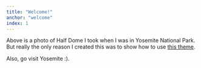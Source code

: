 ```yaml
---
title: "Welcome!"
anchor: "welcome"
index: 1
---
```


Above is a photo of Half Dome I took when I was in Yosemite National Park. But really the only reason I created this was to show how to use [this theme](https://github.com/setu4993/hugo-overflow-identity).

Also, go visit Yosemite :).
